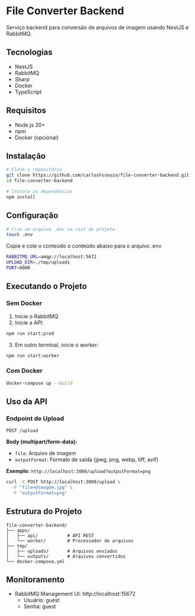 # File Converter Backend

Serviço backend para conversão de arquivos de imagem usando NestJS e RabbitMQ.

## Tecnologias

- NestJS
- RabbitMQ
- Sharp
- Docker
- TypeScript

## Requisitos

- Node.js 20+
- npm
- Docker (opcional)

## Instalação

```bash
# Clone o repositório
git clone https://github.com/carloshssouza/file-converter-backend.git
cd file-converter-backend

# Instale as dependências
npm install
```

## Configuração

```bash
# Crie um arquivo .env na raiz do projeto
touch .env
```
Copie e cole o conteúdo o conteúdo abaixo para o arquivo .env
```bash
RABBITMQ_URL=amqp://localhost:5672
UPLOAD_DIR=./tmp/uploads
PORT=8000 
```

## Executando o Projeto

### Sem Docker

1. Inicie o RabbitMQ
2. Inicie a API:
```bash
npm run start:prod
```
3. Em outro terminal, inicie o worker:
```bash
npm run start:worker
```

### Com Docker

```bash
docker-compose up --build
```

## Uso da API

### Endpoint de Upload

```
POST /upload
```

**Body (multipart/form-data):**
- `file`: Arquivo de imagem
- `outputFormat`: Formato de saída (jpeg, png, webp, tiff, avif)

**Exemplo:** 
`http://localhost:3000/upload?outputFormat=png`
```bash
curl -X POST http://localhost:3000/upload \
  -F "file=@imagem.jpg" \
  -F "outputFormat=png"
```

## Estrutura do Projeto

```
file-converter-backend/
├── apps/
│   ├── api/           # API REST
│   └── worker/        # Processador de arquivos
├── tmp/
│   ├── uploads/       # Arquivos enviados
│   └── outputs/       # Arquivos convertidos
└── docker-compose.yml
```

## Monitoramento

- RabbitMQ Management UI: http://localhost:15672
  - Usuário: guest
  - Senha: guest 